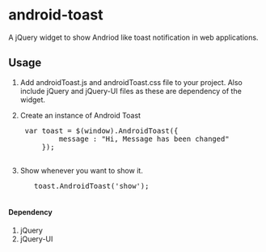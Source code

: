 # android-toast
A jQuery widget to show Andriod like toast notification in web applications.

## Usage

1. Add androidToast.js and androidToast.css file to your project. Also include jQuery and jQuery-UI files as these are dependency of the widget.

1. Create an instance of Android Toast
    <pre>
    var toast = $(window).AndroidToast({
			message : "Hi, Message has been changed"
		});
		</pre>
		
2. Show whenever you want to show it.
  <pre>
      toast.AndroidToast('show');
  </pre>
  
  
#### Dependency
1. jQuery
2. jQuery-UI
